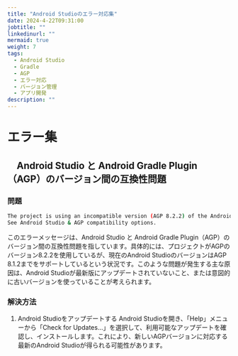 ```yaml
---
title: "Android Studioのエラー対応集"
date: 2024-4-22T09:31:00
jobtitle: ""
linkedinurl: ""
mermaid: true
weight: 7
tags:
  - Android Studio
  - Gradle
  - AGP
  - エラー対応
  - バージョン管理
  - アプリ開発
description: ""
---
```


# エラー集

## 　Android Studio と Android Gradle Plugin（AGP）のバージョン間の互換性問題

### 問題

```bash
The project is using an incompatible version (AGP 8.2.2) of the Android Gradle plugin. Latest supported version is AGP 8.1.2
See Android Studio & AGP compatibility options.
```

このエラーメッセージは、Android Studio と Android Gradle Plugin（AGP）のバージョン間の互換性問題を指しています。具体的には、プロジェクトがAGPのバージョン8.2.2を使用しているが、現在のAndroid StudioのバージョンはAGP 8.1.2までをサポートしているという状況です。このような問題が発生する主な原因は、Android Studioが最新版にアップデートされていないこと、または意図的に古いバージョンを使っていることが考えられます。

### 解決方法

1. Android Studioをアップデートする
Android Studioを開き、「Help」メニューから「Check for Updates...」を選択して、利用可能なアップデートを確認し、インストールします。これにより、新しいAGPバージョンに対応する最新のAndroid Studioが得られる可能性があります。

